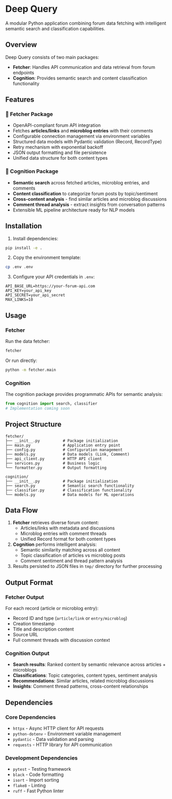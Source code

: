 # Deep Query

A modular Python application combining forum data fetching with intelligent semantic search and classification capabilities.

## Overview

Deep Query consists of two main packages:
- **Fetcher**: Handles API communication and data retrieval from forum endpoints
- **Cognition**: Provides semantic search and content classification functionality

## Features

### 📡 Fetcher Package
- OpenAPI-compliant forum API integration
- Fetches **articles/links** and **microblog entries** with their comments
- Configurable connection management via environment variables
- Structured data models with Pydantic validation (Record, RecordType)
- Retry mechanism with exponential backoff
- JSON output formatting and file persistence
- Unified data structure for both content types

### 🧠 Cognition Package  
- **Semantic search** across fetched articles, microblog entries, and comments
- **Content classification** to categorize forum posts by topic/sentiment
- **Cross-content analysis** - find similar articles and microblog discussions
- **Comment thread analysis** - extract insights from conversation patterns
- Extensible ML pipeline architecture ready for NLP models

## Installation

1. Install dependencies:
```bash
pip install -e .
```

2. Copy the environment template:
```bash
cp .env .env
```

3. Configure your API credentials in `.env`:
```
API_BASE_URL=https://your-forum-api.com
API_KEY=your_api_key
API_SECRET=your_api_secret
MAX_LINKS=10
```

## Usage

### Fetcher
Run the data fetcher:
```bash
fetcher
```

Or run directly:
```bash
python -m fetcher.main
```

### Cognition
The cognition package provides programmatic APIs for semantic analysis:
```python
from cognition import search, classifier
# Implementation coming soon
```

## Project Structure

```
fetcher/
├── __init__.py          # Package initialization
├── main.py              # Application entry point
├── config.py            # Configuration management
├── models.py            # Data models (Link, Comment)
├── api_client.py        # HTTP API client
├── services.py          # Business logic
└── formatter.py         # Output formatting

cognition/
├── __init__.py          # Package initialization
├── search.py            # Semantic search functionality
├── classifier.py        # Classification functionality
└── models.py            # Data models for ML operations
```

## Data Flow

1. **Fetcher** retrieves diverse forum content:
   - Articles/links with metadata and discussions
   - Microblog entries with comment threads
   - Unified Record format for both content types
2. **Cognition** performs intelligent analysis:
   - Semantic similarity matching across all content
   - Topic classification of articles vs microblog posts
   - Comment sentiment and thread pattern analysis
3. Results persisted to JSON files in `tmp/` directory for further processing

## Output Format

### Fetcher Output
For each record (article or microblog entry):
- Record ID and type (`article/link` or `entry/microblog`)  
- Creation timestamp
- Title and description content
- Source URL
- Full comment threads with discussion context

### Cognition Output  
- **Search results**: Ranked content by semantic relevance across articles + microblogs
- **Classifications**: Topic categories, content types, sentiment analysis
- **Recommendations**: Similar articles, related microblog discussions
- **Insights**: Comment thread patterns, cross-content relationships

## Dependencies

### Core Dependencies
- `httpx` - Async HTTP client for API requests
- `python-dotenv` - Environment variable management  
- `pydantic` - Data validation and parsing
- `requests` - HTTP library for API communication

### Development Dependencies
- `pytest` - Testing framework
- `black` - Code formatting
- `isort` - Import sorting
- `flake8` - Linting
- `ruff` - Fast Python linter
